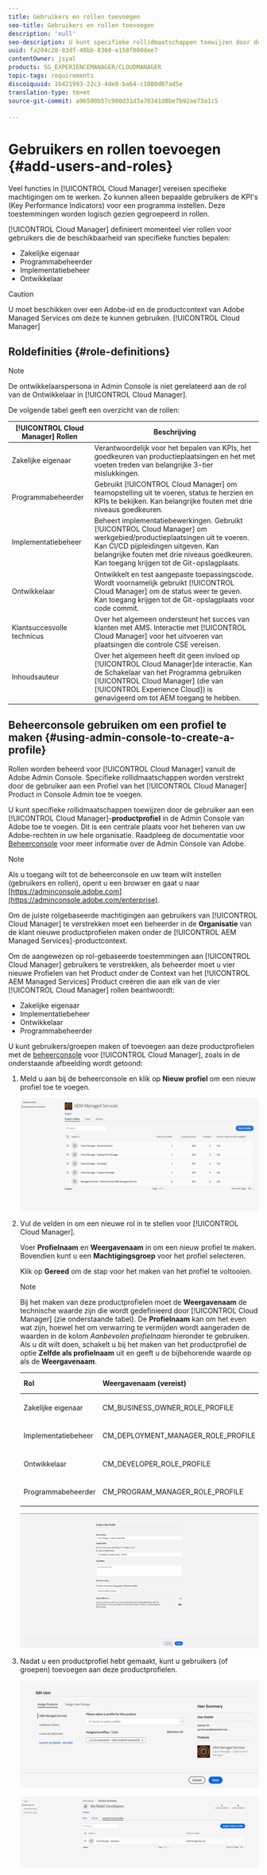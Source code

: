 ```yaml
---
title: Gebruikers en rollen toevoegen
seo-title: Gebruikers en rollen toevoegen
description: 'null'
seo-description: U kunt specifieke rollidmaatschappen toewijzen door de gebruiker aan een Profiel van het Product van de Manager van de Wolk in de Console Admin toe te voegen. Volg deze sectie voor meer informatie.
uuid: fa204c28-83df-48bb-8360-e158f080dee7
contentOwner: jsyal
products: SG_EXPERIENCEMANAGER/CLOUDMANAGER
topic-tags: requirements
discoiquuid: 1b421993-22c3-4de0-ba64-c1080d07ad5e
translation-type: tm+mt
source-git-commit: a96500b57c980d31d3a70341d8be7b92ae73a1c5

---
```



# Gebruikers en rollen toevoegen {#add-users-and-roles}

Veel functies in [!UICONTROL Cloud Manager] vereisen specifieke machtigingen om te werken. Zo kunnen alleen bepaalde gebruikers de KPI&#39;s (Key Performance Indicators) voor een programma instellen. Deze toestemmingen worden logisch gezien gegroepeerd in rollen.

[!UICONTROL Cloud Manager] definieert momenteel vier rollen voor gebruikers die de beschikbaarheid van specifieke functies bepalen:

* Zakelijke eigenaar
* Programmabeheerder
* Implementatiebeheer
* Ontwikkelaar

>[!CAUTION]
>
>U moet beschikken over een Adobe-id en de productcontext van Adobe Managed Services om deze te kunnen gebruiken. [!UICONTROL Cloud Manager]

## Roldefinities {#role-definitions}

>[!NOTE]
>
>De ontwikkelaarspersona in Admin Console is niet gerelateerd aan de rol van de Ontwikkelaar in [!UICONTROL Cloud Manager].

De volgende tabel geeft een overzicht van de rollen:

| [!UICONTROL Cloud Manager] Rollen | Beschrijving |
|--- |--- |
| Zakelijke eigenaar | Verantwoordelijk voor het bepalen van KPIs, het goedkeuren van productieplaatsingen en het met voeten treden van belangrijke 3-tier mislukkingen. |
| Programmabeheerder | Gebruikt [!UICONTROL Cloud Manager] om teamopstelling uit te voeren, status te herzien en KPIs te bekijken. Kan belangrijke fouten met drie niveaus goedkeuren. |
| Implementatiebeheer | Beheert implementatiebewerkingen. Gebruikt [!UICONTROL Cloud Manager] om werkgebied/productieplaatsingen uit te voeren. Kan CI/CD pijpleidingen uitgeven. Kan belangrijke fouten met drie niveaus goedkeuren. Kan toegang krijgen tot de Git-opslagplaats. |
| Ontwikkelaar | Ontwikkelt en test aangepaste toepassingscode. Wordt voornamelijk gebruikt [!UICONTROL Cloud Manager] om de status weer te geven. Kan toegang krijgen tot de Git-opslagplaats voor code commit. |
| Klantsuccesvolle technicus | Over het algemeen ondersteunt het succes van klanten met AMS. Interactie met [!UICONTROL Cloud Manager] voor het uitvoeren van plaatsingen die controle CSE vereisen. |
| Inhoudsauteur | Over het algemeen heeft dit geen invloed op [!UICONTROL Cloud Manager]de interactie. Kan de Schakelaar van het Programma gebruiken [!UICONTROL Cloud Manager] (die van [!UICONTROL Experience Cloud]) is genavigeerd om tot AEM toegang te hebben. |

## Beheerconsole gebruiken om een profiel te maken {#using-admin-console-to-create-a-profile}

Rollen worden beheerd voor [!UICONTROL Cloud Manager] vanuit de Adobe Admin Console. Specifieke rollidmaatschappen worden verstrekt door de gebruiker aan een Profiel van het [!UICONTROL Cloud Manager] Product in Console Admin toe te voegen.

U kunt specifieke rollidmaatschappen toewijzen door de gebruiker aan een [!UICONTROL Cloud Manager]-**productprofiel** in de Admin Console van Adobe toe te voegen. Dit is een centrale plaats voor het beheren van uw Adobe-rechten in uw hele organisatie. Raadpleeg de documentatie voor [Beheerconsole](https://helpx.adobe.com/enterprise/using/admin-console.html) voor meer informatie over de Admin Console van Adobe.

>[!NOTE]
>
>Als u toegang wilt tot de beheerconsole en uw team wilt instellen (gebruikers en rollen), opent u een browser en gaat u naar [https://adminconsole.adobe.com](https://adminconsole.adobe.com/enterprise).

Om de juiste rolgebaseerde machtigingen aan gebruikers van [!UICONTROL Cloud Manager] te verstrekken moet een beheerder in de **Organisatie** van de klant nieuwe productprofielen maken onder de [!UICONTROL AEM Managed Services]-productcontext.

Om de aangewezen op rol-gebaseerde toestemmingen aan [!UICONTROL Cloud Manager] gebruikers te verstrekken, als beheerder moet u vier nieuwe Profielen van het Product onder de Context van het [!UICONTROL AEM Managed Services] Product creëren die aan elk van de vier [!UICONTROL Cloud Manager] rollen beantwoordt:

* Zakelijke eigenaar
* Implementatiebeheer
* Ontwikkelaar
* Programmabeheerder

U kunt gebruikers/groepen maken of toevoegen aan deze productprofielen met de [beheerconsole](https://adminconsole.adobe.com/) voor [!UICONTROL Cloud Manager], zoals in de onderstaande afbeelding wordt getoond:

1. Meld u aan bij de beheerconsole en klik op **Nieuw profiel** om een nieuw profiel toe te voegen.

   ![](assets/admin_console_roles-1.png)

1. Vul de velden in om een nieuwe rol in te stellen voor [!UICONTROL Cloud Manager].

   Voer **Profielnaam** en **Weergavenaam** in om een nieuw profiel te maken. Bovendien kunt u een **Machtigingsgroep** voor het profiel selecteren.

   Klik op **Gereed** om de stap voor het maken van het profiel te voltooien.

   >[!NOTE]
   >
   >Bij het maken van deze productprofielen moet de **Weergavenaam** de technische waarde zijn die wordt gedefinieerd door [!UICONTROL Cloud Manager] (zie onderstaande tabel). De **Profielnaam** kan om het even wat zijn, hoewel het om verwarring te vermijden wordt aangeraden de waarden in de kolom *Aanbevolen profielnaam* hieronder te gebruiken. Als u dit wilt doen, schakelt u bij het maken van het productprofiel de optie **Zelfde als profielnaam** uit en geeft u de bijbehorende waarde op als de **Weergavenaam**.

   | **Rol** | **Weergavenaam (vereist)** | **Aanbevolen profielnaam** |
   |---|---|---|
   | Zakelijke eigenaar | CM_BUSINESS_OWNER_ROLE_PROFILE | [!UICONTROL Cloud Manager] - Rol bedrijfseigenaar |
   | Implementatiebeheer | CM_DEPLOYMENT_MANAGER_ROLE_PROFILE | [!UICONTROL Cloud Manager] - Rol van implementatiebeheer |
   | Ontwikkelaar | CM_DEVELOPER_ROLE_PROFILE | [!UICONTROL Cloud Manager] - Rol van ontwikkelaar |
   | Programmabeheerder | CM_PROGRAM_MANAGER_ROLE_PROFILE | [!UICONTROL Cloud Manager] - Rol van programmamanager |

   ![](assets/screen_shot_2018-05-04at171819.png)

1. Nadat u een productprofiel hebt gemaakt, kunt u gebruikers (of groepen) toevoegen aan deze productprofielen.

   ![](assets/image2018-4-9_15-19-26.png)

   ![](assets/image2018-4-9_15-16-47.png)

